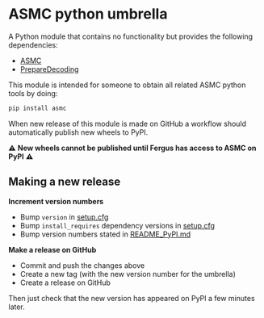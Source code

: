# ASMC python umbrella

A Python module that contains no functionality but provides the following dependencies:

- [ASMC](https://pypi.org/project/asmc-asmc/)
- [PrepareDecoding](https://pypi.org/project/asmc-preparedecoding/)

This module is intended for someone to obtain all related ASMC python tools by doing:

```bash
pip install asmc
```

When new release of this module is made on GitHub a workflow should automatically publish new wheels to PyPI.

:warning: **New wheels cannot be published until Fergus has access to ASMC on PyPI** :warning:

## Making a new release

**Increment version numbers**

- Bump `version` in [setup.cfg](./setup.cfg)
- Bump `install_requires` dependency versions in [setup.cfg](./setup.cfg)
- Bump version numbers stated in [README_PyPI.md](./README_PyPI.md)

**Make a release on GitHub**

- Commit and push the changes above
- Create a new tag (with the new version number for the umbrella)
- Create a release on GitHub

Then just check that the new version has appeared on PyPI a few minutes later.
